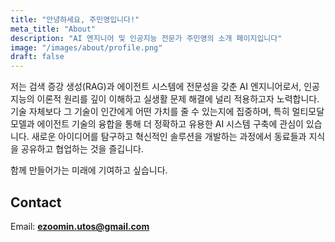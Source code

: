```yaml
---
title: "안녕하세요, 주민영입니다!"
meta_title: "About"
description: "AI 엔지니어 및 인공지능 전문가 주민영의 소개 페이지입니다"
image: "/images/about/profile.png"
draft: false
---
```


저는 검색 증강 생성(RAG)과 에이전트 시스템에 전문성을 갖춘 AI 엔지니어로서, 인공지능의 이론적 원리를 깊이 이해하고 실생활 문제 해결에 널리 적용하고자 노력합니다. 기술 자체보다 그 기술이 인간에게 어떤 가치를 줄 수 있는지에 집중하며, 특히 멀티모달 모델과 에이전트 기술의 융합을 통해 더 정확하고 유용한 AI 시스템 구축에 관심이 있습니다. 새로운 아이디어를 탐구하고 혁신적인 솔루션을 개발하는 과정에서 동료들과 지식을 공유하고 협업하는 것을 즐깁니다. 

함께 만들어가는 미래에 기여하고 싶습니다.

## Contact  
Email: **ezoomin.utos@gmail.com**
